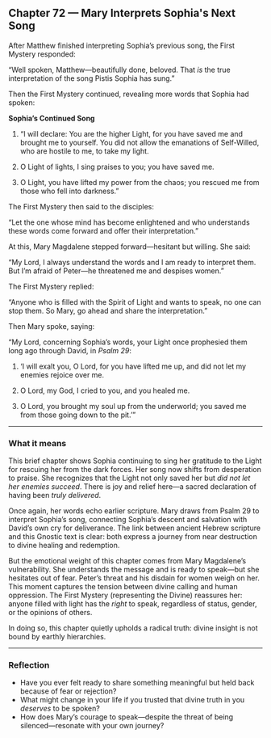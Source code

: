 ## Chapter 72 — Mary Interprets Sophia's Next Song

After Matthew finished interpreting Sophia’s previous song, the First Mystery responded:

“Well spoken, Matthew—beautifully done, beloved. That *is* the true interpretation of the song Pistis Sophia has sung.”

Then the First Mystery continued, revealing more words that Sophia had spoken:

**Sophia’s Continued Song**

1. “I will declare: You are the higher Light, for you have saved me and brought me to yourself. You did not allow the emanations of Self-Willed, who are hostile to me, to take my light.

2. O Light of lights, I sing praises to you; you have saved me.
3. O Light, you have lifted my power from the chaos; you rescued me from those who fell into darkness.”

The First Mystery then said to the disciples:

“Let the one whose mind has become enlightened and who understands these words come forward and offer their interpretation.”

At this, Mary Magdalene stepped forward—hesitant but willing. She said:

“My Lord, I always understand the words and I am ready to interpret them. But I’m afraid of Peter—he threatened me and despises women.”

The First Mystery replied:

“Anyone who is filled with the Spirit of Light and wants to speak, no one can stop them. So Mary, go ahead and share the interpretation.”

Then Mary spoke, saying:

“My Lord, concerning Sophia’s words, your Light once prophesied them long ago through David, in *Psalm 29*:

1. ‘I will exalt you, O Lord, for you have lifted me up, and did not let my enemies rejoice over me.

2. O Lord, my God, I cried to you, and you healed me.

3. O Lord, you brought my soul up from the underworld; you saved me from those going down to the pit.’”

---

### What it means

This brief chapter shows Sophia continuing to sing her gratitude to the Light for rescuing her from the dark forces. Her song now shifts from desperation to praise. She recognizes that the Light not only saved her but *did not let her enemies succeed*. There is joy and relief here—a sacred declaration of having been *truly delivered*.

Once again, her words echo earlier scripture. Mary draws from Psalm 29 to interpret Sophia’s song, connecting Sophia’s descent and salvation with David’s own cry for deliverance. The link between ancient Hebrew scripture and this Gnostic text is clear: both express a journey from near destruction to divine healing and redemption.

But the emotional weight of this chapter comes from Mary Magdalene’s vulnerability. She understands the message and is ready to speak—but she hesitates out of fear. Peter’s threat and his disdain for women weigh on her. This moment captures the tension between divine calling and human oppression. The First Mystery (representing the Divine) reassures her: anyone filled with light has the *right* to speak, regardless of status, gender, or the opinions of others.

In doing so, this chapter quietly upholds a radical truth: divine insight is not bound by earthly hierarchies.

---

### Reflection

* Have you ever felt ready to share something meaningful but held back because of fear or rejection?
* What might change in your life if you trusted that divine truth in you *deserves* to be spoken?
* How does Mary’s courage to speak—despite the threat of being silenced—resonate with your own journey?

